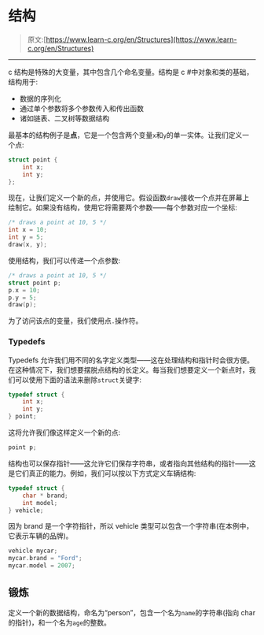 # 结构

> 原文:[https://www.learn-c.org/en/Structures](https://www.learn-c.org/en/Structures)

* * *

c 结构是特殊的大变量，其中包含几个命名变量。结构是 c #中对象和类的基础，结构用于:

*   数据的序列化
*   通过单个参数将多个参数传入和传出函数
*   诸如链表、二叉树等数据结构

最基本的结构例子是**点**，它是一个包含两个变量`x`和`y`的单一实体。让我们定义一个点:

```cpp
struct point {
    int x;
    int y;
}; 
```

现在，让我们定义一个新的点，并使用它。假设函数`draw`接收一个点并在屏幕上绘制它。如果没有结构，使用它将需要两个参数——每个参数对应一个坐标:

```cpp
/* draws a point at 10, 5 */
int x = 10;
int y = 5;
draw(x, y); 
```

使用结构，我们可以传递一个点参数:

```cpp
/* draws a point at 10, 5 */
struct point p;
p.x = 10;
p.y = 5;
draw(p); 
```

为了访问该点的变量，我们使用点`.`操作符。

### Typedefs

Typedefs 允许我们用不同的名字定义类型——这在处理结构和指针时会很方便。在这种情况下，我们想要摆脱点结构的长定义。每当我们想要定义一个新点时，我们可以使用下面的语法来删除`struct`关键字:

```cpp
typedef struct {
    int x;
    int y;
} point; 
```

这将允许我们像这样定义一个新的点:

```cpp
point p; 
```

结构也可以保存指针——这允许它们保存字符串，或者指向其他结构的指针——这是它们真正的能力。例如，我们可以按以下方式定义车辆结构:

```cpp
typedef struct {
    char * brand;
    int model;
} vehicle; 
```

因为 brand 是一个字符指针，所以 vehicle 类型可以包含一个字符串(在本例中，它表示车辆的品牌)。

```cpp
vehicle mycar;
mycar.brand = "Ford";
mycar.model = 2007; 
```

## 锻炼

定义一个新的数据结构，命名为“person”，包含一个名为`name`的字符串(指向 char 的指针)，和一个名为`age`的整数。